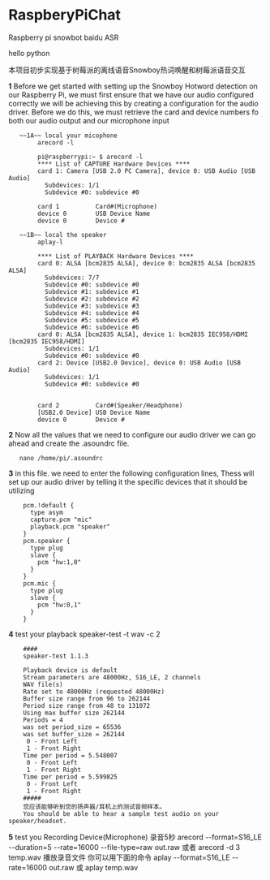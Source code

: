 # RaspberyPiChat
Raspberry pi snowbot baidu ASR

hello python

本项目初步实现基于树莓派的离线语音Snowboy热词唤醒和树莓派语音交互


**1**  Before we get started with setting up the Snowboy Hotword detection on our Raspberry Pi, we
       must first ensure that we have our audio configured correctly
       we will be achieving this by creating a configuration for the audio driver. Before we do this,
       we must retrieve the card and device numbers fo both our audio output and our microphone input
      
       ~~1A~~ local your micophone
            arecord -l
            
            pi@raspberrypi:~ $ arecord -l
            **** List of CAPTURE Hardware Devices ****
            card 1: Camera [USB 2.0 PC Camera], device 0: USB Audio [USB Audio]
              Subdevices: 1/1
              Subdevice #0: subdevice #0
              
            card 1          Card#(Microphone)
            device 0        USB Device Name
            device 0        Device #
            
       ~~1B~~ local the speaker
            aplay-l
           
            **** List of PLAYBACK Hardware Devices ****
            card 0: ALSA [bcm2835 ALSA], device 0: bcm2835 ALSA [bcm2835 ALSA]
              Subdevices: 7/7
              Subdevice #0: subdevice #0
              Subdevice #1: subdevice #1
              Subdevice #2: subdevice #2
              Subdevice #3: subdevice #3
              Subdevice #4: subdevice #4
              Subdevice #5: subdevice #5
              Subdevice #6: subdevice #6
            card 0: ALSA [bcm2835 ALSA], device 1: bcm2835 IEC958/HDMI [bcm2835 IEC958/HDMI]
              Subdevices: 1/1
              Subdevice #0: subdevice #0
            card 2: Device [USB2.0 Device], device 0: USB Audio [USB Audio]
              Subdevices: 1/1
              Subdevice #0: subdevice #0
              
              
            card 2          Card#(Speaker/Headphone)
            [USB2.0 Device] USB Device Name
            device 0        Device #
      
**2**  Now all the values that we need to configure our audio driver we can 
       go ahead and create the .asoundrc file.
       
       nano /home/pi/.asoundrc
       
       
**3**  in this file. we need to enter the following configuration lines, Thess will set up our audio driver
        by telling it the specific devices that it should be utilizing
        
        pcm.!default {
          type asym
          capture.pcm "mic"
          playback.pcm "speaker"
        }
        pcm.speaker {
          type plug
          slave {
            pcm "hw:1,0"
          }
        }
        pcm.mic {
          type plug
          slave {
            pcm "hw:0,1"
          }
        }          

**4**   test your playback
        speaker-test -t wav -c 2
        
        ####
        speaker-test 1.1.3

        Playback device is default
        Stream parameters are 48000Hz, S16_LE, 2 channels
        WAV file(s)
        Rate set to 48000Hz (requested 48000Hz)
        Buffer size range from 96 to 262144
        Period size range from 48 to 131072
        Using max buffer size 262144
        Periods = 4
        was set period_size = 65536
        was set buffer_size = 262144
         0 - Front Left
         1 - Front Right
        Time per period = 5.548007
         0 - Front Left
         1 - Front Right
        Time per period = 5.599825
         0 - Front Left
         1 - Front Right
        #####
        您应该能够听到您的扬声器/耳机上的测试音频样本。
        You should be able to hear a sample test audio on your speaker/headset.
        
**5**   test you Recording Device(Microphone)
        录音5秒
        arecord --format=S16_LE --duration=5 --rate=16000 --file-type=raw out.raw
        或者
        arecord -d 3 temp.wav
        播放录音文件 你可以用下面的命令
        aplay --format=S16_LE --rate=16000 out.raw
        或
        aplay temp.wav 
        
   